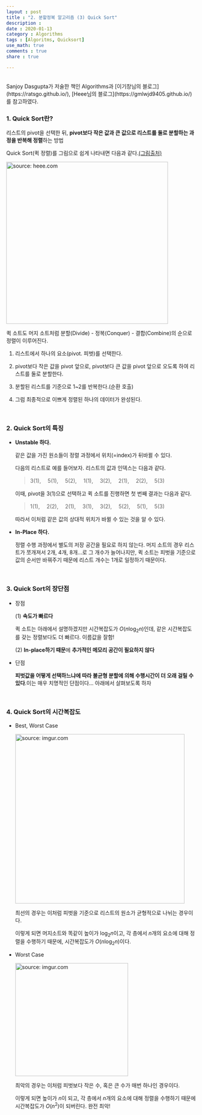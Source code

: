 ```yaml
---
layout : post
title : "2. 분할정복 알고리즘 (3) Quick Sort"
description :
date : 2020-01-13
category : Algorithms
tags : [Algoritms, Quicksort]
use_math: true
comments : true
share : true

---
```


<br/>
Sanjoy Dasgupta가 저술한 책인 Algorithms과 [이기창님의 블로그](https://ratsgo.github.io/), [Heee님의 블로그](https://gmlwjd9405.github.io/)를 참고하였다.

<br/>

### 1. Quick Sort란?

리스트의 pivot을 선택한 뒤, **pivot보다 작은 값과 큰 값으로 리스트를 둘로 분할하는 과정을 반복해 정렬**하는 방법

Quick Sort(퀵 정렬)를 그림으로 쉽게 나타내면 다음과 같다.[(그림출처)](https://gmlwjd9405.github.io/2018/05/10/algorithm-quick-sort.html)

<a href = "https://gmlwjd9405.github.io/2018/05/10/algorithm-quick-sort.html"><img src = "https://gmlwjd9405.github.io/images/algorithm-quick-sort/quick-sort.png" width = "430" title = "source: heee.com"></a>

퀵 소트도 머지 소트처럼 분할(Divide) - 정복(Conquer) - 결합(Combine)의 순으로 정렬이 이루어진다.

1. 리스트에서 하나의 요소(pivot. 피벗)를 선택한다.

2. pivot보다 작은 값을 pivot 앞으로, pivot보다 큰 값을 pivot 앞으로 오도록 하여 리스트를 둘로 분할한다.

3. 분할된 리스트를 기준으로 1~2를 반복한다.(순환 호출)

4. 그럼 최종적으로 이쁘게 정렬된 하나의 데이터가 완성된다.

<br/>



### 2. Quick Sort의 특징

- **Unstable 하다.**

  같은 값을 가진 원소들이 정렬 과정에서 위치(=index)가 뒤바뀔 수 있다.

  다음의 리스트로 예를 들어보자. 리스트의 값과 인덱스는 다음과 같다.

  > 3(1), 　5(1), 　5(2), 　1(1), 　3(2), 　2(1), 　2(2), 　5(3)

  이때, pivot을 3(1)으로 선택하고 퀵 소트를 진행하면 첫 번째 결과는 다음과 같다.

  > 1(1), 　2(2), 　2(1), 　3(1), 　3(2), 　5(2), 　5(1), 　5(3)

  따라서 이처럼 같은 값의 상대적 위치가 바뀔 수 있는 것을 알 수 있다.

- **In-Place 하다.**

  정렬 수행 과정에서 별도의 저장 공간을 필요로 하지 않는다. 머지 소트의 경우 리스트가 쪼개져서 2개, 4개, 8개...로 그 개수가 늘어나지만, 퀵 소트는 피벗을 기준으로 값의 순서만 바꿔주기 때문에 리스트 개수는 1개로 일정하기 때문이다.

<br/>



### 3. Quick Sort의 장단점

- 장점

  (1) **속도가 빠르다**

  퀵 소트는 아래에서 설명하겠지만 시간복잡도가 $O(n\log_2n)$인데, 같은 시간복잡도를 갖는 정렬보다도 더 빠르다. 이름값을 잘함!

  (2) **In-place하기 때문**에 **추가적인 메모리 공간이 필요하지 않다**

- 단점

  **피벗값을 어떻게 선택하느냐에 따라 불균형 분할에 의해 수행시간이 더 오래 걸릴 수 있다**.이는 매우 치명적인 단점이다... 아래에서 살펴보도록 하자

<br/>



### 4. Quick Sort의 시간복잡도

- Best, Worst Case

  <a href="https://imgur.com/hw72vWm"><img src="https://i.imgur.com/hw72vWm.png" width="450px" title="source: imgur.com" /></a>

  최선의 경우는 이처럼 피벗을 기준으로 리스트의 원소가 균형적으로 나뉘는 경우이다.

  이렇게 되면 머지소트와 똑같이 높이가 $\log_2n$이고, 각 층에서 $n$개의 요소에 대해 정렬을 수행하기 때문에, 시간복잡도가 $O(n\log_2n)$이다.

- Worst Case

  <a href="https://imgur.com/v3xPU5E"><img src="https://i.imgur.com/v3xPU5E.png" width="300px" title="source: imgur.com" /></a>

  최악의 경우는 이처럼 피벗보다 작은 수, 혹은 큰 수가 매번 하나인 경우이다.

  이렇게 되면 높이가 $n$이 되고, 각 층에서 $n$개의 요소에 대해 정렬을 수행하기 때문에 시간복잡도가 $O(n^2)$이 되버린다. 완전 최악!

  <br/>

  